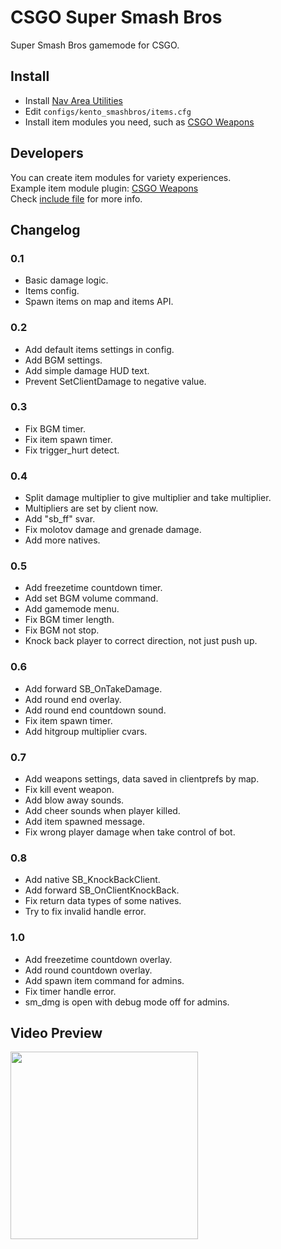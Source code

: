 # CSGO Super Smash Bros
Super Smash Bros gamemode for CSGO.

## Install
- Install [Nav Area Utilities](https://forums.alliedmods.net/showthread.php?p=2607220#post2607220)
- Edit `configs/kento_smashbros/items.cfg`
- Install item modules you need, such as [CSGO Weapons](https://github.com/rogeraabbccdd/CSGO-Super-Smash-Bros-CSGOWeapons)

## Developers
You can create item modules for variety experiences.  
Example item module plugin: [CSGO Weapons](https://github.com/rogeraabbccdd/CSGO-Super-Smash-Bros-CSGOWeapons)  
Check [include file](https://github.com/rogeraabbccdd/CSGO-Super-Smash-Bros/blob/master/scripting/include/kento_smashbros.inc) for more info.

## Changelog
### 0.1
- Basic damage logic.
- Items config.
- Spawn items on map and items API.

### 0.2
- Add default items settings in config.
- Add BGM settings.
- Add simple damage HUD text.
- Prevent SetClientDamage to negative value.

### 0.3
- Fix BGM timer.
- Fix item spawn timer.
- Fix trigger_hurt detect.

### 0.4
- Split damage multiplier to give multiplier and take multiplier.
- Multipliers are set by client now.
- Add "sb_ff" svar.
- Fix molotov damage and grenade damage.
- Add more natives.

### 0.5
- Add freezetime countdown timer.
- Add set BGM volume command.
- Add gamemode menu.
- Fix BGM timer length.
- Fix BGM not stop.
- Knock back player to correct direction, not just push up.

### 0.6
- Add forward SB_OnTakeDamage.
- Add round end overlay.
- Add round end countdown sound.
- Fix item spawn timer.
- Add hitgroup multiplier cvars.

### 0.7
- Add weapons settings, data saved in clientprefs by map.
- Fix kill event weapon.
- Add blow away sounds.
- Add cheer sounds when player killed.
- Add item spawned message.
- Fix wrong player damage when take control of bot.

### 0.8
- Add native SB_KnockBackClient.
- Add forward SB_OnClientKnockBack.
- Fix return data types of some natives.
- Try to fix invalid handle error.

### 1.0
- Add freezetime countdown overlay.
- Add round countdown overlay.
- Add spawn item command for admins.
- Fix timer handle error.
- sm_dmg is open with debug mode off for admins. 

## Video Preview
<a href="https://www.youtube.com/watch?v=FLj4FEwV6pE" target="_blank">
  <img height="300" src="https://i.ytimg.com/vi/FLj4FEwV6pE/maxresdefault.jpg">
</a>
